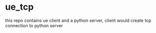 # ue_tcp
this repo contains ue client and a python server, client would create tcp connection to python server
